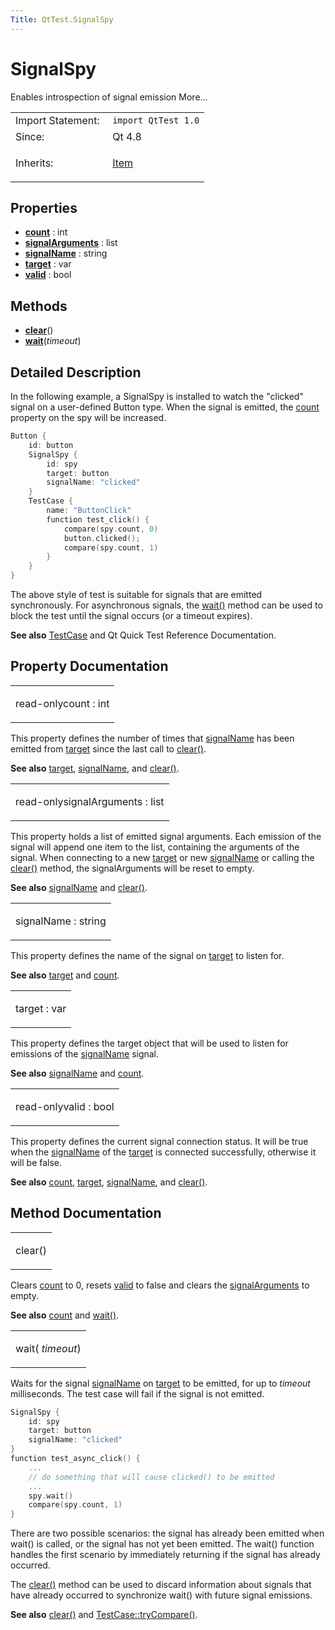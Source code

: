 ```yaml
---
Title: QtTest.SignalSpy
---
```

        
SignalSpy
=========

<span class="subtitle"></span>
Enables introspection of signal emission More...

<table>
<colgroup>
<col width="50%" />
<col width="50%" />
</colgroup>
<tbody>
<tr class="odd">
<td>Import Statement:</td>
<td><code>import QtTest 1.0</code></td>
</tr>
<tr class="even">
<td>Since:</td>
<td>Qt 4.8</td>
</tr>
<tr class="odd">
<td>Inherits:</td>
<td><p><a href="QtQuick.Item.md">Item</a></p></td>
</tr>
</tbody>
</table>

<span id="properties"></span>
Properties
----------

-   ****[count](#count-prop)**** : int
-   ****[signalArguments](#signalArguments-prop)**** : list
-   ****[signalName](#signalName-prop)**** : string
-   ****[target](#target-prop)**** : var
-   ****[valid](#valid-prop)**** : bool

<span id="methods"></span>
Methods
-------

-   ****[clear](#clear-method)****()
-   ****[wait](#wait-method)****(*timeout*)

<span id="details"></span>
Detailed Description
--------------------

In the following example, a SignalSpy is installed to watch the "clicked" signal on a user-defined Button type. When the signal is emitted, the [count](#count-prop) property on the spy will be increased.

``` cpp
Button {
    id: button
    SignalSpy {
        id: spy
        target: button
        signalName: "clicked"
    }
    TestCase {
        name: "ButtonClick"
        function test_click() {
            compare(spy.count, 0)
            button.clicked();
            compare(spy.count, 1)
        }
    }
}
```

The above style of test is suitable for signals that are emitted synchronously. For asynchronous signals, the [wait()](#wait-method) method can be used to block the test until the signal occurs (or a timeout expires).

**See also** [TestCase](../QtTest.TestCase.md) and Qt Quick Test Reference Documentation.

Property Documentation
----------------------

<table>
<colgroup>
<col width="100%" />
</colgroup>
<tbody>
<tr class="odd">
<td><p><span id="count-prop"></span><span class="qmlreadonly">read-only</span><span class="name">count</span> : <span class="type">int</span></p></td>
</tr>
</tbody>
</table>

This property defines the number of times that [signalName](#signalName-prop) has been emitted from [target](#target-prop) since the last call to [clear()](#clear-method).

**See also** [target](#target-prop), [signalName](#signalName-prop), and [clear()](#clear-method).

<table>
<colgroup>
<col width="100%" />
</colgroup>
<tbody>
<tr class="odd">
<td><p><span id="signalArguments-prop"></span><span class="qmlreadonly">read-only</span><span class="name">signalArguments</span> : <span class="type">list</span></p></td>
</tr>
</tbody>
</table>

This property holds a list of emitted signal arguments. Each emission of the signal will append one item to the list, containing the arguments of the signal. When connecting to a new [target](#target-prop) or new [signalName](#signalName-prop) or calling the [clear()](#clear-method) method, the signalArguments will be reset to empty.

**See also** [signalName](#signalName-prop) and [clear()](#clear-method).

<table>
<colgroup>
<col width="100%" />
</colgroup>
<tbody>
<tr class="odd">
<td><p><span id="signalName-prop"></span><span class="name">signalName</span> : <span class="type">string</span></p></td>
</tr>
</tbody>
</table>

This property defines the name of the signal on [target](#target-prop) to listen for.

**See also** [target](#target-prop) and [count](#count-prop).

<table>
<colgroup>
<col width="100%" />
</colgroup>
<tbody>
<tr class="odd">
<td><p><span id="target-prop"></span><span class="name">target</span> : <span class="type">var</span></p></td>
</tr>
</tbody>
</table>

This property defines the target object that will be used to listen for emissions of the [signalName](#signalName-prop) signal.

**See also** [signalName](#signalName-prop) and [count](#count-prop).

<table>
<colgroup>
<col width="100%" />
</colgroup>
<tbody>
<tr class="odd">
<td><p><span id="valid-prop"></span><span class="qmlreadonly">read-only</span><span class="name">valid</span> : <span class="type">bool</span></p></td>
</tr>
</tbody>
</table>

This property defines the current signal connection status. It will be true when the [signalName](#signalName-prop) of the [target](#target-prop) is connected successfully, otherwise it will be false.

**See also** [count](#count-prop), [target](#target-prop), [signalName](#signalName-prop), and [clear()](#clear-method).

Method Documentation
--------------------

<table>
<colgroup>
<col width="100%" />
</colgroup>
<tbody>
<tr class="odd">
<td><p><span id="clear-method"></span><span class="name">clear</span>()</p></td>
</tr>
</tbody>
</table>

Clears [count](#count-prop) to 0, resets [valid](#valid-prop) to false and clears the [signalArguments](#signalArguments-prop) to empty.

**See also** [count](#count-prop) and [wait()](#wait-method).

<table>
<colgroup>
<col width="100%" />
</colgroup>
<tbody>
<tr class="odd">
<td><p><span id="wait-method"></span><span class="name">wait</span>( <em>timeout</em>)</p></td>
</tr>
</tbody>
</table>

Waits for the signal [signalName](#signalName-prop) on [target](#target-prop) to be emitted, for up to *timeout* milliseconds. The test case will fail if the signal is not emitted.

``` cpp
SignalSpy {
    id: spy
    target: button
    signalName: "clicked"
}
function test_async_click() {
    ...
    // do something that will cause clicked() to be emitted
    ...
    spy.wait()
    compare(spy.count, 1)
}
```

There are two possible scenarios: the signal has already been emitted when wait() is called, or the signal has not yet been emitted. The wait() function handles the first scenario by immediately returning if the signal has already occurred.

The [clear()](#clear-method) method can be used to discard information about signals that have already occurred to synchronize wait() with future signal emissions.

**See also** [clear()](#clear-method) and [TestCase::tryCompare()](../QtTest.TestCase.md#tryCompare-method).

